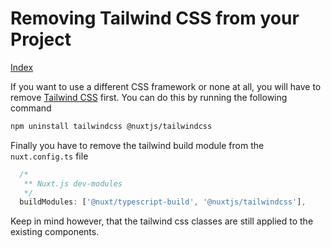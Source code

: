 # Removing Tailwind CSS from your Project

[Index](./index.md)

If you want to use a different CSS framework or none at all, you will have to remove [Tailwind CSS](https://tailwindcss.com/) first.
You can do this by running the following command

```bash
npm uninstall tailwindcss @nuxtjs/tailwindcss
```

Finally you have to remove the tailwind build module from the `nuxt.config.ts` file

```typescript
  /*
   ** Nuxt.js dev-modules
   */
  buildModules: ['@nuxt/typescript-build', '@nuxtjs/tailwindcss'],
```

Keep in mind however, that the tailwind css classes are still applied to the existing components.
